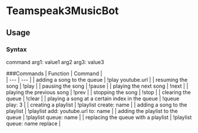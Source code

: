 # Teamspeak3MusicBot

## Usage

### Syntax
command arg1: value1 arg2 arg3: value3


###Commands
| Function                                         | Command |              
| ---                                              | --- | 
| adding a song to the queue                       | !play youtube.url |
| resuming the song                                | !play |
| pausing the song                                 | !pause |
| playing the next song                            | !next |
| playing the previous song                        | !prev |
| stopping the song                                | !stop |
| clearing the queue                               | !clear |
| playing a song at a certain index in the queue   | !queue play: 3 |
| creating a playlist                              | !playlist create: name |
| adding a song to the playlist                    | !playlist add: youtube.url to: name |
| adding the playlist to the queue                 | !playlist queue: name |
| replacing the queue with a playlist              | !playlist queue: name replace |
